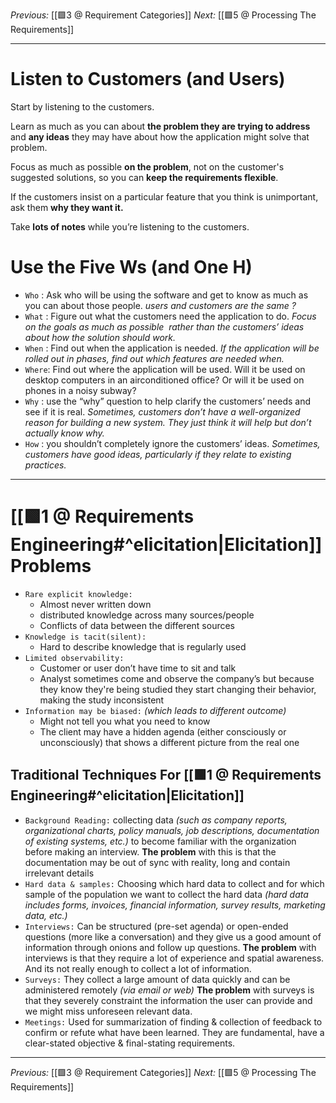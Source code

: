 _Previous:_ [[🟩3 @ Requirement Categories]]
_Next:_ [[🟩5 @ Processing The Requirements]]

--- 
# Listen to Customers (and Users)
Start by listening to the customers.

Learn as much as you can about **the problem they are trying to address** and **any ideas** they may have about how the application might solve that problem.

Focus as much as possible **on the problem**, not on the customer's suggested solutions, so you can **keep the requirements flexible**.

If the customers insist on a particular feature that you think is unimportant, ask them **why they want it.**

Take **lots of notes** while you’re listening to the customers.

# Use the Five Ws (and One H)
- `Who` : Ask who will be using the software and get to know as much as you can about those people.
	_users and customers are the same ?_
- `What` : Figure out what the customers need the application to do.
	_Focus on the goals as much as possible  rather than the customers’ ideas about how the solution should work._
- `When` : Find out when the application is needed.
	_If the application will be rolled out in phases, find out which features are needed when._
- `Where`: Find out where the application will be used. Will it be used on desktop computers in an airconditioned office? Or will it be used on phones in a noisy subway?
- `Why` : use the “why” question to help clarify the customers’ needs and see if it is real.
	_Sometimes, customers don’t have a well-organized reason for building a new system. They just think it will help but don’t actually know why._
- `How` : you shouldn’t completely ignore the customers’ ideas.
 _Sometimes, customers have good ideas, particularly if they relate to existing practices._

---

# [[🟩1 @ Requirements Engineering#^elicitation|Elicitation]] Problems
- `Rare explicit knowledge:`
	- Almost never written down
	- distributed knowledge across many sources/people
	- Conflicts of data between the different sources
- `Knowledge is tacit(silent):`
	- Hard to describe knowledge that is regularly used
- `Limited observability:`
	- Customer or user don’t have time to sit and talk
	- Analyst sometimes come and observe the company’s but because they know they're being studied they start changing their behavior, making the study inconsistent
- `Information may be biased:` _(which leads to different outcome)_
	- Might not tell you what you need to know
	- The client may have a hidden agenda (either consciously or unconsciously) that shows a different picture from the real one

## Traditional Techniques For [[🟩1 @ Requirements Engineering#^elicitation|Elicitation]]
- `Background Reading:` collecting data _(such as company reports, organizational charts, policy manuals, job descriptions, documentation of existing systems, etc.)_ to become familiar with the organization before making an interview.
	**The problem** with this is that the documentation may be out of sync with reality, long and contain irrelevant details
- `Hard data & samples:`  Choosing which hard data to collect and for which sample of the population we want to collect the hard data _(hard data includes forms, invoices, financial information, survey results, marketing data, etc.)_
- `Interviews:` Can be structured (pre-set agenda) or open-ended questions (more like a conversation) and they give us a good amount of information through onions and follow up questions.
	**The problem** with interviews is that they require a lot of experience and spatial awareness. And its not really enough to collect a lot of information.
- `Surveys:` They collect a large amount of data quickly and can be administered remotely _(via email or web)_
	**The problem** with surveys is that they severely constraint the information the user can provide and we might miss unforeseen relevant data.
- `Meetings:` Used for summarization of finding & collection of feedback to confirm or refute what have been learned. They are fundamental, have a clear-stated objective & final-stating requirements.

---
_Previous:_ [[🟩3 @ Requirement Categories]]
_Next:_ [[🟩5 @ Processing The Requirements]]
